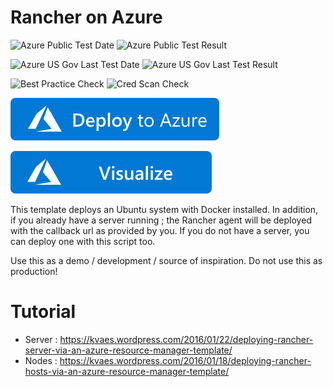 # Rancher on Azure

![Azure Public Test Date](https://azurequickstartsservice.blob.core.windows.net/badges/demos/docker-rancher/PublicLastTestDate.svg)
![Azure Public Test Result](https://azurequickstartsservice.blob.core.windows.net/badges/demos/docker-rancher/PublicDeployment.svg)

![Azure US Gov Last Test Date](https://azurequickstartsservice.blob.core.windows.net/badges/demos/docker-rancher/FairfaxLastTestDate.svg)
![Azure US Gov Last Test Result](https://azurequickstartsservice.blob.core.windows.net/badges/demos/docker-rancher/FairfaxDeployment.svg)

![Best Practice Check](https://azurequickstartsservice.blob.core.windows.net/badges/demos/docker-rancher/BestPracticeResult.svg)
![Cred Scan Check](https://azurequickstartsservice.blob.core.windows.net/badges/demos/docker-rancher/CredScanResult.svg)

[![Deploy To Azure](https://raw.githubusercontent.com/Azure/azure-quickstart-templates/master/1-CONTRIBUTION-GUIDE/images/deploytoazure.svg?sanitize=true)](https://portal.azure.com/#create/Microsoft.Template/uri/https%3A%2F%2Fraw.githubusercontent.com%2FAzure%2Fazure-quickstart-templates%2Fmaster%2Fdemos%2Fdocker-rancher%2Fazuredeploy.json)

[![Visualize](https://raw.githubusercontent.com/Azure/azure-quickstart-templates/master/1-CONTRIBUTION-GUIDE/images/visualizebutton.svg?sanitize=true)](http://armviz.io/#/?load=https%3A%2F%2Fraw.githubusercontent.com%2FAzure%2Fazure-quickstart-templates%2Fmaster%2Fdemos%2Fdocker-rancher%2Fazuredeploy.json)    

This template deploys an Ubuntu system with Docker installed. In addition, if you already have a server running ; the Rancher agent will be deployed with the callback url as provided by you. If you do not have a server, you can deploy one with this script too. 

Use this as a demo / development / source of inspiration. Do not use this as production!

# Tutorial
* Server : https://kvaes.wordpress.com/2016/01/22/deploying-rancher-server-via-an-azure-resource-manager-template/
* Nodes : https://kvaes.wordpress.com/2016/01/18/deploying-rancher-hosts-via-an-azure-resource-manager-template/
